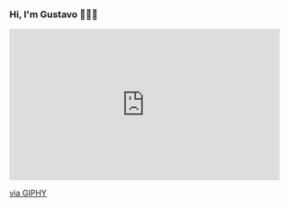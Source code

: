 ### Hi, I'm Gustavo 👋🧑‍💻
<iframe src="https://giphy.com/embed/vrJbsF0hf9bWMjOUvc" width="480" height="269" frameBorder="0" class="giphy-embed" allowFullScreen></iframe><p><a href="https://giphy.com/gifs/computer-screen-hacker-vrJbsF0hf9bWMjOUvc">via GIPHY</a></p>
<!--
**Gustavo-Alexander-Vasquez-More/Gustavo-Alexander-Vasquez-More** is a ✨ _special_ ✨ repository because its `README.md` (this file) appears on your GitHub profile.

Here are some ideas to get you started:

- 🔭 I’m currently working on ...
- 🌱 I’m currently learning ...
- 👯 I’m looking to collaborate on ...
- 🤔 I’m looking for help with ...
- 💬 Ask me about ...
- 📫 How to reach me: ...
- 😄 Pronouns: ...
- ⚡ Fun fact: ...
-->
